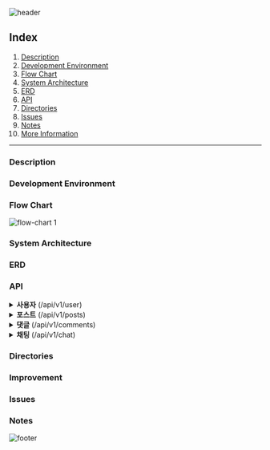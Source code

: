 ![header](https://capsule-render.vercel.app/api?type=rect&color=timeAuto&section=header&text=improve-ssk-pro&height=60&fontSize=40)


## Index
1. [Description](#Description)
2. [Development Environment](#Development-Environment)
3. [Flow Chart](#Flow-Chart)
4. [System Architecture](#System-Architecture)
5. [ERD](#ERD)
6. [API](#API)
7. [Directories](#Directories)
8. [Issues](#Issues)
9. [Notes](#Notes)
10. [More Information](#More-Informaion)



---

### Description

### Development Environment



### Flow Chart

![flow-chart 1](https://github.com/zincum30/refactor-sskchat/assets/115124708/6a7e375e-2324-4091-9a74-affdab1a0b21)


### System Architecture

### ERD

### API

<details>

<summary><b>사용자</b> (/api/v1/user)</summary>


| Method |      End Point       |  Description  |
|:------:|:--------------------:|:-------------:|
|  GET   |        /login        |      로그인      |
|  POST  |      /register       |     회원가입      |
|  GET   | /check-duplicated-id |   아이디 중복 확인   |
|  GET   |       /find-id       |    아이디 찾기     |
|  GET   |    /find-password    |    비밀번호 찾기    |
| DELETE |   /delete-account    |     회원 탈퇴     |
|  POST  |       /profile       |    프로필 수정     |
|        |      /activity       |  작성한 포스팅 목록   |
|        |      /activity       |   작성한 댓글 목록   |
|        |      /activity       |    북마크 목록     |
|        |      /activity       |     구독 목록     |
|        |      /activity       | 나를 북마크한 유저 목록 |
|        |      /activity       | 나를 구독한 유저 목록  |




</details>


<details>

<summary><b>포스트</b> (/api/v1/posts)</summary>


| Method |  End Point  |  Description   |  Note  |
|:------:|:-----------:|:--------------:|:------:|
|  GET   |             |   포스트 목록 조회    |
|  GET   |             |   포스트 상세 조회    |
|  POST  |             |    포스트 북마크     |
|  POST  |             |     포스트 작성     | 멀티파트폼? |
|  PUT   |             |   포스트 임시 저장    |
|  GET   |             | 포스트 임시 저장 불러오기 |
|  PUT   |             |     포스트 수정     |
| DELETE |             |     포스트 삭제     |


</details>


<details>

<summary><b>댓글</b> (/api/v1/comments)</summary>


| Method |  End Point  | Description |
|:------:|:-----------:|:-----------:|
|  POST  |             |    댓글 작성    |
|  PUT   |             |    댓글 수정    |
| DELETE |             |    댓글 삭제    |
|  GET   |             |  댓글 목록 조회   |


</details>


<details>

<summary><b>채팅</b> (/api/v1/chat)</summary>


| Method |  End Point  | Description |
|:------:|:-----------:|:-----------:|
|  POST  |             |  채팅 메시지 발송  |
|  GET   |             |  채팅 내역 조회   |
|  GET   |             |  채팅방 목록 조회  |
| DELETE |             |  채팅 내역 삭제   |


</details>



### Directories

### Improvement

### Issues

### Notes



![footer](https://capsule-render.vercel.app/api?type=waving&&color=timeAuto&section=footer)
